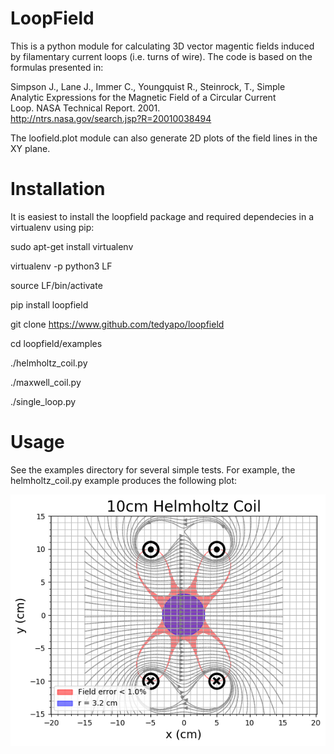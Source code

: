 LoopField
=========
This is a python module for calculating 3D vector magentic fields induced by filamentary current loops (i.e. turns of wire). The code is based on the formulas presented in:

Simpson J., Lane J., Immer C., Youngquist R., Steinrock, T., Simple  
Analytic Expressions for the Magnetic Field of a Circular Current  
Loop. NASA Technical Report. 2001.  
http://ntrs.nasa.gov/search.jsp?R=20010038494

The loofield.plot module can also generate 2D plots of the field lines in the XY plane.

Installation
============
It is easiest to install the loopfield package and required dependecies in a virtualenv using pip:

sudo apt-get install virtualenv

virtualenv -p python3 LF

source LF/bin/activate

pip install loopfield

git clone https://www.github.com/tedyapo/loopfield

cd loopfield/examples

./helmholtz_coil.py

./maxwell_coil.py

./single_loop.py

Usage
=====
See the examples directory for several simple tests.  For example, the helmholtz_coil.py example produces the following plot:
 
![helmholtz coil plot](/docs/images/helmholtz_coil.png)
